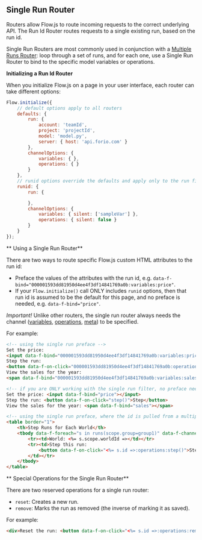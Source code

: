 ## Single Run Router

Routers allow Flow.js to route incoming requests to the correct underlying API. The Run Id Router routes requests to a single existing run, based on the run id.

Single Run Routers are most commonly used in conjunction with a [Multiple Runs Router](../multiple-runs-router/): loop through a set of runs, and for each one, use a Single Run Router to bind to the specific model variables or operations.

**Initializing a Run Id Router**

When you initialize Flow.js on a page in your user interface, each router can take different options:

```js
Flow.initialize({
    // default options apply to all routers
    defaults: {
        run: { 
            account: 'teamId',
            project: 'projectId',
            model: 'model.py',
            server: { host: 'api.forio.com' }
        },
        channelOptions: {
            variables: { },
            operations: { }
        }
    },
    // runid options override the defaults and apply only to the run filter router
    runid: {
        run: {

        },
        channelOptions: {
            variables: { silent: ['sampleVar'] },
            operations: { silent: false }
        }   
    }
});
```
** Using a Single Run Router**

There are two ways to route specific Flow.js custom HTML attributes to the run id:

* Preface the values of the attributes with the run id, e.g. `data-f-bind="000001593dd81950d4ee4f3df14841769a0b:variables:price"`.
* If your `Flow.initialize()` call ONLY includes `runid` options, then that run id is assumed to be the default for this page, and no preface is needed, e.g. `data-f-bind="price"`.

*Important!* Unlike other routers, the single run router always needs the channel ([variables](../variables-channel/), [operations](../operations-channel/), [meta](../meta-channel/)) to be specified. 

For example:
```html
<!-- using the single run preface -->
Set the price: 
<input data-f-bind="000001593dd81950d4ee4f3df14841769a0b:variables:price"></input>
Step the run:
<button data-f-on-click="000001593dd81950d4ee4f3df14841769a0b:operations:step()">Step</button>
View the sales for the year:
<span data-f-bind="000001593dd81950d4ee4f3df14841769a0b:variables:sales"></span>

<!-- if you are ONLY working with the single run filter, no preface needed (this is not common) -->
Set the price: <input data-f-bind="price"></input>
Step the run: <button data-f-on-click="step()">Step</button>
View the sales for the year: <span data-f-bind="sales"></span>

<!-- using the single run preface, where the id is pulled from a multiple runs router -->
<table border="1">
    <th>Step Runs for Each World</th>
    <tbody data-f-foreach="s in runs(scope.group=group1)" data-f-channel-include="finalScore">
        <tr><td>World: <%= s.scope.worldId =></td></tr>
        <tr><td>Step this run: 
            <button data-f-on-click="<%= s.id =>:operations:step()">Step</button>
        </td></tr>
    </tbody>
</table>
```

** Special Operations for the Single Run Router**

There are two reserved operations for a single run router:

* `reset`: Creates a new run.
* `remove`: Marks the run as removed (the inverse of marking it as saved).

For example:
```html
<div>Reset the run: <button data-f-on-click="<%= s.id =>:operations:remove()">Remove</button></div>
```